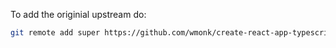 To add the originial upstream do:

```bash
git remote add super https://github.com/wmonk/create-react-app-typescript.git
```
